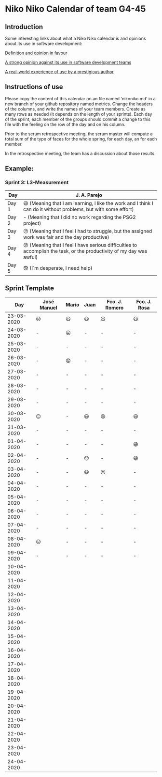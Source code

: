 # Niko Niko Calendar of team G4-45
## Introduction
Some interesting links about what a Niko Niko calendar is and opinions about its use in software development:

[Definition and opinion in favour](https://blog.teammood.com/2018/07/24/evaluating-your-teams-health-with-the-niko-niko-calendar.html?utm_source=google&utm_medium=cpc&utm_campaign=blog-niko-niko&utm_content=niko-niko&utm_term=niko%20niko%20calendar&gclid=Cj0KCQjwsYb0BRCOARIsAHbLPhGYfc7zpSwEDx8KE3VjlsTyy1M1F8O8lxyOPWQTpjf71RjXeD5rgWsaAmEhEALw_wcB)

[A strong opinion against its use in software development teams](https://www.tinypulse.com/blog/sk-niko-niko-calendar-workplace-morale)

[A real-world experience of use by a prestigious author](https://www.javiergarzas.com/2015/05/calendarios-niko-niko.html)
## Instructions of use
Please copy the content of this calendar on an file named 'nikoniko.md' in a new branch of your github repository named metrics.
Change the headers of the columns, and write the names of your team members.
Create as many rows as needed (it depends on the length of your sprints).
Each day of the sprint, each member of the groups should commit a change to this file with the feeling on the row of the day and on his column. 

Prior to the scrum retrospective meeting, the scrum master will compute a total sum of the type of faces for the whole spring, for each day, an for each member.

In the retrospective meeting, the team has a discussion about those results.

## Example:

### Sprint 3: L3-Measurement 

| Day           | J. A. Parejo  |
| ------------- | ------------- |
| Day 1         |    :smiley: (Meaning that I am learning, I like the work and I think I can do it without problems, but with some effort) |
| Day 2         |    - (Meaning that I did no work regarding the PSG2 project)           |
| Day 3         |    :neutral_face:  (Meaning that I feel I had to struggle, but the assigned work was fair and the day productive)          |:fearful:
| Day 4         |    :worried: (Meaning that I feel I have serious difficulties to accomplish the task, or the productivity of my day was awful)           |
| Day 5         |    :fearful:   (I´m desperate, I need help)        |


## Sprint Template

| Day           | José Manuel    | Mario          | Juan           | Fco. J. Romero | Fco. J. Rosa   |
| ------------- | -------------- | -------------- | -------------- | -------------- | -------------- |
| 23-03-2020    | :neutral_face: | :smiley:       | :smiley:       | :smiley:       | :smiley:       |
| 24-03-2020    | -              | :neutral_face: | -              | -              | -              |
| 25-03-2020    | -              | -              | -              | -              | -              |
| 26-03-2020    | -              | :worried:      | -              | -              | -              |
| 27-03-2020    | -              | -              | -              | -              | -              |
| 28-03-2020    | -              | -              | -              | -              | -              |
| 29-03-2020    | -              | -              | -              | -              | -              |
| 30-03-2020    | :neutral_face: | -              | :smiley:       | :smiley:       | :smiley:       |
| 31-03-2020    | -              | -              | -              | -              | -              |
| 01-04-2020    | -              | -              | -              | -              | :smiley:       |
| 02-04-2020    | -              | -              | :neutral_face: | -              | :smiley:       |
| 03-04-2020    | -              | -              | :smiley:       | :neutral_face: | -              |
| 04-04-2020    | -              | -              | -              | -              | -              |
| 05-04-2020    | -              | -              | -              | -              | -              |
| 06-04-2020    | -              | -              | -              | -              | -              |
| 07-04-2020    | -              | -              | -              | -              | -              |
| 08-04-2020    | :neutral_face: | -              | -              | -              | -              |
| 09-04-2020    | -              | -              | -              | -              | -              |
| 10-04-2020    |                |                |                |                |                |
| 11-04-2020    |                |                |                |                |                |
| 12-04-2020    |                |                |                |                |                |
| 13-04-2020    |                |                |                |                |                |
| 14-04-2020    |                |                |                |                |                |
| 15-04-2020    |                |                |                |                |                |
| 16-04-2020    |                |                |                |                |                |
| 17-04-2020    |                |                |                |                |                |
| 18-04-2020    |                |                |                |                |                |
| 19-04-2020    |                |                |                |                |                |
| 20-04-2020    |                |                |                |                |                |
| 21-04-2020    |                |                |                |                |                |
| 22-04-2020    |                |                |                |                |                |
| 23-04-2020    |                |                |                |                |                |
| 24-04-2020    |                |                |                |                |                |
